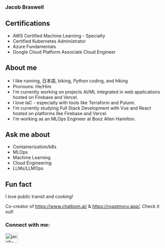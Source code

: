### Jacob Braswell


Certifications
--------------
* AWS Certified Machine Learning - Specialty
* Certified Kubernetes Administrator 
* Azure Fundamentals 
* Google Cloud Platform Associate Cloud Engineer

About me
------------
- I like running, 日本語, biking, Python coding, and hiking
- Pronouns: He/Him
- I'm currently working on projects AI/ML integrated in web applications hosted on Firebase and Vercel. 
- I love IaC - especially with tools like Terraform and Pulumi. 
- I'm currently studying Full Stack Development with Vue and React hosted on platforms like Firebase and Vercel.
- I'm working as an MLOps Engineer at Booz Allen Hamilton.  

Ask me about
-------------
- Containerization/k8s
- MLOps
- Machine Learning
- Cloud Engineering
- LLMs/LLMOps

Fun fact
---------
I love public transit and cooking! 

Co-creator of https://www.chatbom.ai/ & https://roastmycv.app/. Check it out! 


<h3 align="left">Connect with me:</h3>
<p align="left">
<a href="https://www.linkedin.com/in/jacob-braswell" target="blank"><img align="center" src="https://raw.githubusercontent.com/rahuldkjain/github-profile-readme-generator/master/src/images/icons/Social/linked-in-alt.svg" alt="jacob-braswell" height="30" width="40" /></a>
</p>



